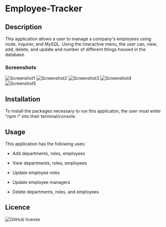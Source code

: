 # Employee-Tracker

## Description 

This application allows a user to manage a company's employees using node, inquirer, and MySQL. Using the interactive menu, the user can, view, add, delete, and update and number of different things housed in the database.

### Screenshots

![Screenshot1](Employee-Tracker\Screenshots\Screenshot1.PNG)
![Screenshot2](Employee-Tracker\Screenshots\Screenshot2.PNG)
![Screenshot3](Employee-Tracker\Screenshots\Screenshot3.PNG)
![Screenshot4](Employee-Tracker\Screenshots\Screenshot4.PNG)
![Screenshot5](Employee-Tracker\Screenshots\Screenshot5.PNG)

## Installation

To install the packages necessary to run this applicaton, the user must enter "npm i" into their terminal/console.

## Usage

This application has the following uses:

  * Add departments, roles, employees

  * View departments, roles, employees

  * Update employee roles

  * Update employee managers

  * Delete departments, roles, and employees

## Licence

![GitHub license](https://img.shields.io/badge/license-MIT-blue.svg)